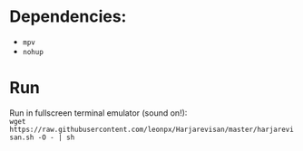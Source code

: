 # Dependencies:
- `mpv`
- `nohup`

# Run
Run in fullscreen terminal emulator (sound on!): \
`wget https://raw.githubusercontent.com/leonpx/Harjarevisan/master/harjarevisan.sh -O - | sh`
